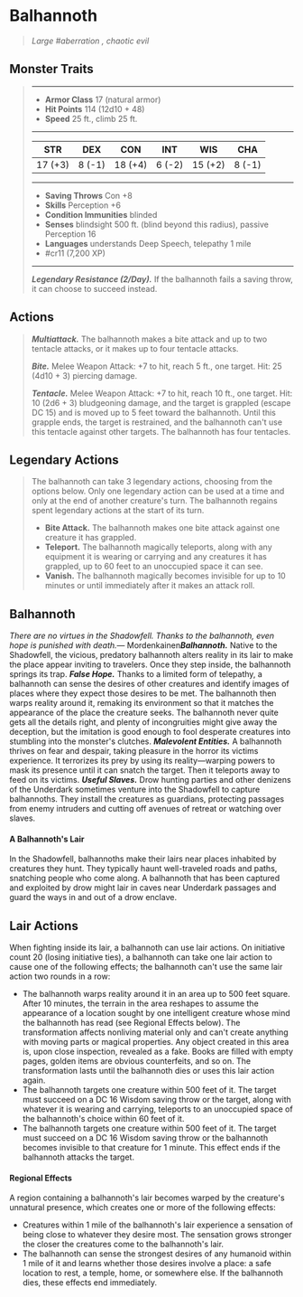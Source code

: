 # Balhannoth
>*Large #aberration , chaotic evil*
## Monster Traits
>___
>- **Armor Class** 17 (natural armor)
>- **Hit Points** 114 (12d10 + 48)
>- **Speed** 25 ft., climb 25 ft.
>___
>|STR|DEX|CON|INT|WIS|CHA|
>|:---:|:---:|:---:|:---:|:---:|:---:|
>|17 (+3)|8 (-1)|18 (+4)|6 (-2)|15 (+2)|8 (-1)|
>___
>- **Saving Throws** Con +8
>- **Skills** Perception +6
>- **Condition Immunities** blinded
>- **Senses** blindsight 500 ft. (blind beyond this radius), passive Perception 16
>- **Languages** understands Deep Speech, telepathy 1 mile
>- #cr11 (7,200 XP)
>___
>***Legendary Resistance (2/Day).*** If the balhannoth fails a saving throw, it can choose to succeed instead.  
>
## Actions
>***Multiattack.*** The balhannoth makes a bite attack and up to two tentacle attacks, or it makes up to four tentacle attacks.  
>
>***Bite.*** Melee Weapon Attack: +7 to hit, reach 5 ft., one target. Hit: 25 (4d10 + 3) piercing damage.  
>
>***Tentacle.*** Melee Weapon Attack: +7 to hit, reach 10 ft., one target. Hit: 10 (2d6 + 3) bludgeoning damage, and the target is grappled (escape DC 15) and is moved up to 5 feet toward the balhannoth. Until this grapple ends, the target is restrained, and the balhannoth can't use this tentacle against other targets. The balhannoth has four tentacles.  
>
## Legendary Actions
>The balhannoth can take 3 legendary actions, choosing from the options below. Only one legendary action can be used at a time and only at the end of another creature's turn. The balhannoth regains spent legendary actions at the start of its turn.
>
>- **Bite Attack.** The balhannoth makes one bite attack against one creature it has grappled.
>- **Teleport.** The balhannoth magically teleports, along with any equipment it is wearing or carrying and any creatures it has grappled, up to 60 feet to an unoccupied space it can see.
>- **Vanish.** The balhannoth magically becomes invisible for up to 10 minutes or until immediately after it makes an attack roll.
## Balhannoth
*There are no virtues in the Shadowfell. Thanks to the balhannoth, even hope is punished with death.*— Mordenkainen***Balhannoth.*** Native to the Shadowfell, the vicious, predatory balhannoth alters reality in its lair to make the place appear inviting to travelers. Once they step inside, the balhannoth springs its trap.
***False Hope.*** Thanks to a limited form of telepathy, a balhannoth can sense the desires of other creatures and identify images of places where they expect those desires to be met. The balhannoth then warps reality around it, remaking its environment so that it matches the appearance of the place the creature seeks.
The balhannoth never quite gets all the details right, and plenty of incongruities might give away the deception, but the imitation is good enough to fool desperate creatures into stumbling into the monster's clutches.
***Malevolent Entities.*** A balhannoth thrives on fear and despair, taking pleasure in the horror its victims experience. It terrorizes its prey by using its reality—warping powers to mask its presence until it can snatch the target. Then it teleports away to feed on its victims.
***Useful Slaves.*** Drow hunting parties and other denizens of the Underdark sometimes venture into the Shadowfell to capture balhannoths. They install the creatures as guardians, protecting passages from enemy intruders and cutting off avenues of retreat or watching over slaves.
#### A Balhannoth's Lair
In the Shadowfell, balhannoths make their lairs near places inhabited by creatures they hunt. They typically haunt well-traveled roads and paths, snatching people who come along. A balhannoth that has been captured and exploited by drow might lair in caves near Underdark passages and guard the ways in and out of a drow enclave.
## Lair Actions
When fighting inside its lair, a balhannoth can use lair actions. On initiative count 20 (losing initiative ties), a balhannoth can take one lair action to cause one of the following effects; the balhannoth can't use the same lair action two rounds in a row:
- The balhannoth warps reality around it in an area up to 500 feet square. After 10 minutes, the terrain in the area reshapes to assume the appearance of a location sought by one intelligent creature whose mind the balhannoth has read (see Regional Effects below). The transformation affects nonliving material only and can't create anything with moving parts or magical properties. Any object created in this area is, upon close inspection, revealed as a fake. Books are filled with empty pages, golden items are obvious counterfeits, and so on. The transformation lasts until the balhannoth dies or uses this lair action again.
- The balhannoth targets one creature within 500 feet of it. The target must succeed on a DC 16 Wisdom saving throw or the target, along with whatever it is wearing and carrying, teleports to an unoccupied space of the balhannoth's choice within 60 feet of it.
- The balhannoth targets one creature within 500 feet of it. The target must succeed on a DC 16 Wisdom saving throw or the balhannoth becomes invisible to that creature for 1 minute. This effect ends if the balhannoth attacks the target.
#### Regional Effects
A region containing a balhannoth's lair becomes warped by the creature's unnatural presence, which creates one or more of the following effects:
- Creatures within 1 mile of the balhannoth's lair experience a sensation of being close to whatever they desire most. The sensation grows stronger the closer the creatures come to the balhannoth's lair.
- The balhannoth can sense the strongest desires of any humanoid within 1 mile of it and learns whether those desires involve a place: a safe location to rest, a temple, home, or somewhere else.
If the balhannoth dies, these effects end immediately.